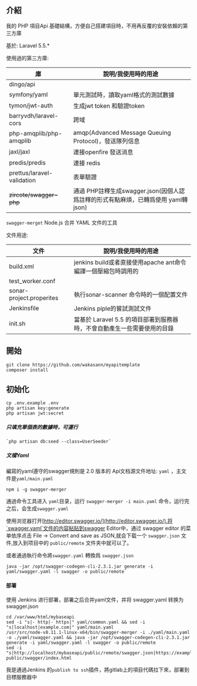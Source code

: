## 介紹

我的 PHP 項目Api 基礎結構，方便自己搭建項目時，不用再反覆的安裝依賴的第三方庫



基於: Laravel 5.5.*

使用過的第三方庫:


| 庫 |  說明/我使用時的用途 |
| ------ | ----- |
|   dingo/api  | |
|   symfony/yaml |  單元測試時，讀取yaml格式的測試數據 |
|   tymon/jwt-auth | 生成jwt token 和驗證token |
|  barryvdh/laravel-cors | 跨域 |
| php-amqplib/php-amqplib |  amqp(Advanced Message Queuing Protocol)，發送隊列信息 |
| jaxl/jaxl | 連接openfire 發送消息|
| predis/predis | 連接 redis |
| prettus/laravel-validation|  表單驗證|
| ~~zircote/swagger-php~~ | 通過 PHP註釋生成swagger.json(因個人認爲註釋的形式有點麻煩，已轉爲使用 yaml轉json) |

`swagger-merget` Node.js 合并 YAML 文件的工具


文件用途:

| 文件 |  說明/我使用時的用途 |
| ------ | ----- |
| build.xml | jenkins build或者直接使用apache ant命令編譯一個壓縮包時調用的 |
| test_worker.conf |   |
| sonar-project.properites |  執行sonar-scanner 命令時的一個配置文件 |
| Jenkinsfile | Jenkins piple的嘗試測試文件 |
| init.sh |  當基於 Laravel 5.5 的項目部署到服務器時，不會自動產生一些需要使用的目錄 |


## 開始

```
git clone https://github.com/wakasann/myapitemplate
composer install
```

## 初始化
```
cp .env.example .env
php artisan key:generate
php artisan jwt:secret
```

##### 只填充單個表的數據時，可運行

```angular2
`php artisan db:seed --class=UserSeeder`
```

##### 文檔Yaml

編寫的yaml遵守的swagger規則是 2.0 版本的
Api文档源文件地址: `yaml` ，主文件是`yaml/main.yaml`

```
npm i -g swagger-merger
```
通過命令工具进入 `yaml`目录，运行 `swagger-merger -i main.yaml` 命令，运行完之后，会生成`swagger.yaml`


使用浏览器打开[http://editor.swagger.io/](http://editor.swagger.io/),将`swagger.yaml`文件的内容粘贴到swagger Editor中，通过 swagger editor
的菜单依序点击  File -> Convert and save as JSON,就会下载一个 `swagger.json` 文件,放入到项目中的 `public/remote` 文件夹中就可以了。

或者通過執行命令將`swagger.yaml` 轉換爲 `swagger.json`

```
java -jar /opt/swagger-codegen-cli-2.3.1.jar generate -i yaml/swagger.yaml -l swagger -o public/remote`
```

#### 部署

使用 Jenkins 进行部署，部署之后合并yaml文件，并将 swagger.yaml 转换为 swagger.json

```
cd /var/www/html/mybaseapi
sed -i "s|- http|- https|" yaml/common.yaml && sed -i "s|localhost|example.com|" yaml/main.yaml
/usr/src/node-v8.11.1-linux-x64/bin/swagger-merger -i ./yaml/main.yaml -o ./yaml/swagger.yaml && java -jar /opt/swagger-codegen-cli-2.3.1.jar generate -i yaml/swagger.yaml -l swagger -o public/remote
sed -i "s|http://localhost/mybaseapi/public/remote/swagger.json|https://example.com/mybaseapi/public/remote/swagger.json|" public/swagger/index.html
```

我是通過Jenkins 的`publish to ssh`插件，將gitlab上的項目代碼拉下來，部署到目標服務器中 